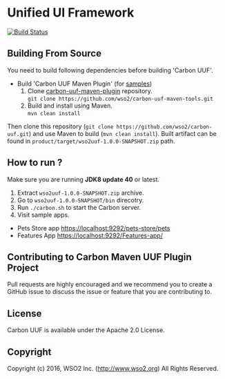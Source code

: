 # Unified UI Framework

[![Build Status](https://wso2.org/jenkins/buildStatus/icon?job=carbon-uuf)](https://wso2.org/jenkins/view/All%20Builds/job/carbon-uuf/)

## Building From Source

You need to build following dependencies before building 'Carbon UUF'.

- Build 'Carbon UUF Maven Plugin' (for [samples](samples/))
  1. Clone [carbon-uuf-maven-plugin](https://github.com/wso2/carbon-uuf-maven-tools) repository.<br/>`git clone https://github.com/wso2/carbon-uuf-maven-tools.git`
  2. Build and install using Maven.<br/> `mvn clean install`

Then clone this repository (`git clone https://github.com/wso2/carbon-uuf.git`) and use Maven to build (`mvn clean install`). Built artifact can be found in `product/target/wso2uuf-1.0.0-SNAPSHOT.zip` path.

## How to run ?

Make sure you are running **JDK8 update 40** or latest.

1. Extract `wso2uuf-1.0.0-SNAPSHOT.zip` archive.
2. Go to `wso2uuf-1.0.0-SNAPSHOT/bin` direcotry.
4. Run `./carbon.sh` to start the Carbon server.
5. Visit sample apps.
  * Pets Store app [https://localhost:9292/pets-store/pets](https://localhost:9292/pets-store/pets)
  * Features App [https://localhost:9292/Features-app/](https://localhost:9292/Features-app/)

## Contributing to Carbon Maven UUF Plugin Project

Pull requests are highly encouraged and we recommend you to create a GitHub issue to discuss the issue or feature that you are contributing to.  

## License

Carbon UUF is available under the Apache 2.0 License.

## Copyright

Copyright (c) 2016, WSO2 Inc. (http://www.wso2.org) All Rights Reserved.

